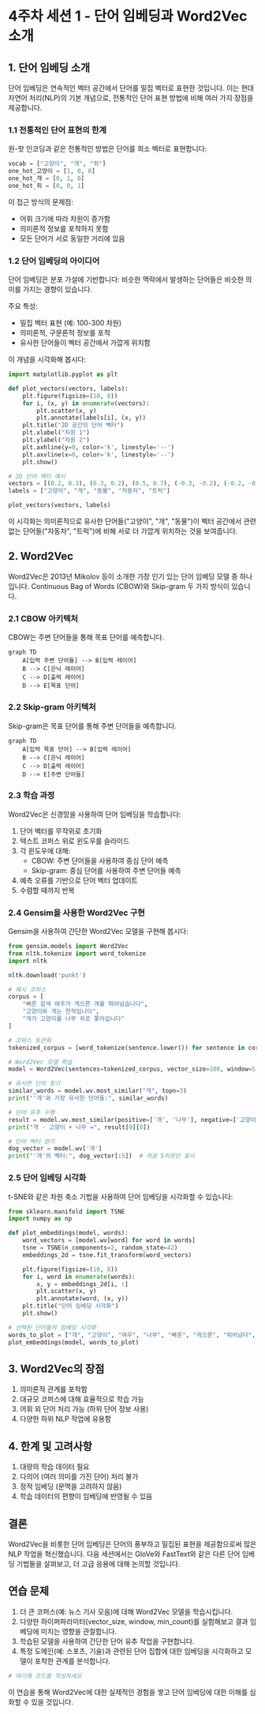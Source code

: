 # 4주차 세션 1 - 단어 임베딩과 Word2Vec 소개

## 1. 단어 임베딩 소개

단어 임베딩은 연속적인 벡터 공간에서 단어를 밀집 벡터로 표현한 것입니다. 이는 현대 자연어 처리(NLP)의 기본 개념으로, 전통적인 단어 표현 방법에 비해 여러 가지 장점을 제공합니다.

### 1.1 전통적인 단어 표현의 한계

원-핫 인코딩과 같은 전통적인 방법은 단어를 희소 벡터로 표현합니다:

```python
vocab = ["고양이", "개", "쥐"]
one_hot_고양이 = [1, 0, 0]
one_hot_개 = [0, 1, 0]
one_hot_쥐 = [0, 0, 1]
```

이 접근 방식의 문제점:

- 어휘 크기에 따라 차원이 증가함
- 의미론적 정보를 포착하지 못함
- 모든 단어가 서로 동일한 거리에 있음

### 1.2 단어 임베딩의 아이디어

단어 임베딩은 분포 가설에 기반합니다: 비슷한 맥락에서 발생하는 단어들은 비슷한 의미를 가지는 경향이 있습니다.

주요 특성:

- 밀집 벡터 표현 (예: 100-300 차원)
- 의미론적, 구문론적 정보를 포착
- 유사한 단어들이 벡터 공간에서 가깝게 위치함

이 개념을 시각화해 봅시다:

```python
import matplotlib.pyplot as plt

def plot_vectors(vectors, labels):
    plt.figure(figsize=(10, 8))
    for i, (x, y) in enumerate(vectors):
        plt.scatter(x, y)
        plt.annotate(labels[i], (x, y))
    plt.title("2D 공간의 단어 벡터")
    plt.xlabel("차원 1")
    plt.ylabel("차원 2")
    plt.axhline(y=0, color='k', linestyle='--')
    plt.axvline(x=0, color='k', linestyle='--')
    plt.show()

# 2D 단어 벡터 예시
vectors = [(0.2, 0.3), (0.3, 0.2), (0.5, 0.7), (-0.3, -0.2), (-0.2, -0.3)]
labels = ["고양이", "개", "동물", "자동차", "트럭"]

plot_vectors(vectors, labels)
```

이 시각화는 의미론적으로 유사한 단어들("고양이", "개", "동물")이 벡터 공간에서 관련 없는 단어들("자동차", "트럭")에 비해 서로 더 가깝게 위치하는 것을 보여줍니다.

## 2. Word2Vec

Word2Vec은 2013년 Mikolov 등이 소개한 가장 인기 있는 단어 임베딩 모델 중 하나입니다. Continuous Bag of Words (CBOW)와 Skip-gram 두 가지 방식이 있습니다.

### 2.1 CBOW 아키텍처

CBOW는 주변 단어들을 통해 목표 단어를 예측합니다.

```{mermaid}
graph TD
    A[입력 주변 단어들] --> B[입력 레이어]
    B --> C[은닉 레이어]
    C --> D[출력 레이어]
    D --> E[목표 단어]
```

### 2.2 Skip-gram 아키텍처

Skip-gram은 목표 단어를 통해 주변 단어들을 예측합니다.

```{mermaid}
graph TD
    A[입력 목표 단어] --> B[입력 레이어]
    B --> C[은닉 레이어]
    C --> D[출력 레이어]
    D --> E[주변 단어들]
```

### 2.3 학습 과정

Word2Vec은 신경망을 사용하여 단어 임베딩을 학습합니다:

1. 단어 벡터를 무작위로 초기화
2. 텍스트 코퍼스 위로 윈도우를 슬라이드
3. 각 윈도우에 대해:
   - CBOW: 주변 단어들을 사용하여 중심 단어 예측
   - Skip-gram: 중심 단어를 사용하여 주변 단어들 예측
4. 예측 오류를 기반으로 단어 벡터 업데이트
5. 수렴할 때까지 반복

### 2.4 Gensim을 사용한 Word2Vec 구현

Gensim을 사용하여 간단한 Word2Vec 모델을 구현해 봅시다:

```python
from gensim.models import Word2Vec
from nltk.tokenize import word_tokenize
import nltk

nltk.download('punkt')

# 예시 코퍼스
corpus = [
    "빠른 갈색 여우가 게으른 개를 뛰어넘습니다",
    "고양이와 개는 천적입니다",
    "개가 고양이를 나무 위로 쫓아갑니다"
]

# 코퍼스 토큰화
tokenized_corpus = [word_tokenize(sentence.lower()) for sentence in corpus]

# Word2Vec 모델 학습
model = Word2Vec(sentences=tokenized_corpus, vector_size=100, window=5, min_count=1, workers=4)

# 유사한 단어 찾기
similar_words = model.wv.most_similar("개", topn=3)
print("'개'와 가장 유사한 단어들:", similar_words)

# 단어 유추 수행
result = model.wv.most_similar(positive=['개', '나무'], negative=['고양이'], topn=1)
print("개 - 고양이 + 나무 =", result[0][0])

# 단어 벡터 얻기
dog_vector = model.wv['개']
print("'개'의 벡터:", dog_vector[:5])  # 처음 5차원만 표시
```

### 2.5 단어 임베딩 시각화

t-SNE와 같은 차원 축소 기법을 사용하여 단어 임베딩을 시각화할 수 있습니다:

```python
from sklearn.manifold import TSNE
import numpy as np

def plot_embeddings(model, words):
    word_vectors = [model.wv[word] for word in words]
    tsne = TSNE(n_components=2, random_state=42)
    embeddings_2d = tsne.fit_transform(word_vectors)

    plt.figure(figsize=(10, 8))
    for i, word in enumerate(words):
        x, y = embeddings_2d[i, :]
        plt.scatter(x, y)
        plt.annotate(word, (x, y))
    plt.title("단어 임베딩 시각화")
    plt.show()

# 선택된 단어들의 임베딩 시각화
words_to_plot = ["개", "고양이", "여우", "나무", "빠른", "게으른", "뛰어넘다", "쫓아가다"]
plot_embeddings(model, words_to_plot)
```

## 3. Word2Vec의 장점

1. 의미론적 관계를 포착함
2. 대규모 코퍼스에 대해 효율적으로 학습 가능
3. 어휘 외 단어 처리 가능 (하위 단어 정보 사용)
4. 다양한 하위 NLP 작업에 유용함

## 4. 한계 및 고려사항

1. 대량의 학습 데이터 필요
2. 다의어 (여러 의미를 가진 단어) 처리 불가
3. 정적 임베딩 (문맥을 고려하지 않음)
4. 학습 데이터의 편향이 임베딩에 반영될 수 있음

## 결론

Word2Vec을 비롯한 단어 임베딩은 단어의 풍부하고 밀집된 표현을 제공함으로써 많은 NLP 작업을 혁신했습니다. 다음 세션에서는 GloVe와 FastText와 같은 다른 단어 임베딩 기법들을 살펴보고, 더 고급 응용에 대해 논의할 것입니다.

## 연습 문제

1. 더 큰 코퍼스(예: 뉴스 기사 모음)에 대해 Word2Vec 모델을 학습시킵니다.
2. 다양한 하이퍼파라미터(vector_size, window, min_count)를 실험해보고 결과 임베딩에 미치는 영향을 관찰합니다.
3. 학습된 모델을 사용하여 간단한 단어 유추 작업을 구현합니다.
4. 특정 도메인(예: 스포츠, 기술)과 관련된 단어 집합에 대한 임베딩을 시각화하고 모델이 포착한 관계를 분석합니다.

```python
# 여기에 코드를 작성하세요
```

이 연습을 통해 Word2Vec에 대한 실제적인 경험을 쌓고 단어 임베딩에 대한 이해를 심화할 수 있을 것입니다.
